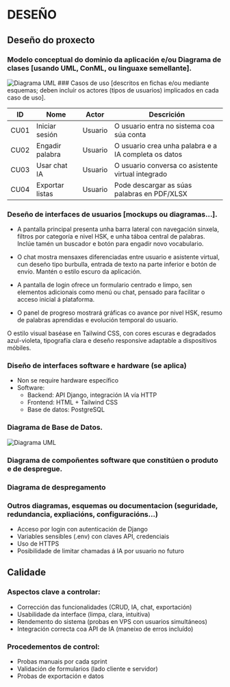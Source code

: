 # DESEÑO

## Deseño do proxecto

### Modelo conceptual do dominio da aplicación e/ou Diagrama de clases [usando UML, ConML, ou linguaxe semellante].
<img src="victor-manuel-iglesias/doc/img/diagramadeclases.svg" alt="Diagrama UML" />
### Casos de uso [descritos en fichas e/ou mediante esquemas; deben incluír os actores (tipos de usuarios) implicados en cada caso de uso].

| ID   | Nome                | Actor   | Descrición                                                 |
|------|---------------------|---------|-------------------------------------------------------------|
| CU01 | Iniciar sesión      | Usuario | O usuario entra no sistema coa súa conta                    |
| CU02 | Engadir palabra     | Usuario | O usuario crea unha palabra e a IA completa os datos        |
| CU03 | Usar chat IA        | Usuario | O usuario conversa co asistente virtual integrado           |
| CU04 | Exportar listas     | Usuario | Pode descargar as súas palabras en PDF/XLSX                 |

### Deseño de interfaces de usuarios [mockups ou diagramas...].

- A pantalla principal presenta unha barra lateral con navegación sinxela, filtros por categoría e nivel HSK, e unha táboa central de palabras. Inclúe tamén un buscador e botón para engadir novo vocabulario.

- O chat mostra mensaxes diferenciadas entre usuario e asistente virtual, cun deseño tipo burbulla, entrada de texto na parte inferior e botón de envío. Mantén o estilo escuro da aplicación.

- A pantalla de login ofrece un formulario centrado e limpo, sen elementos adicionais como menú ou chat, pensado para facilitar o acceso inicial á plataforma.

- O panel de progreso mostrará gráficas co avance por nivel HSK, resumo de palabras aprendidas e evolución temporal do usuario.

O estilo visual baséase en Tailwind CSS, con cores escuras e degradados azul-violeta, tipografía clara e deseño responsive adaptable a dispositivos móbiles.

### Diseño de interfaces software e hardware (se aplica)

- Non se require hardware específico
- Software:
  - Backend: API Django, integración IA vía HTTP
  - Frontend: HTML + Tailwind CSS
  - Base de datos: PostgreSQL

### Diagrama de Base de Datos.

<img src="victor-manuel-iglesias/doc/img/diagramabasededatos.svg" alt="Diagrama UML" />

### Diagrama de compoñentes software que constitúen o produto e de despregue.

### Diagrama de despregamento

### Outros diagramas, esquemas ou documentacion (seguridade, redundancia, expliacións, configuracións...)

- Acceso por login con autenticación de Django
- Variables sensibles (.env) con claves API, credenciais
- Uso de HTTPS
- Posibilidade de limitar chamadas á IA por usuario no futuro

## Calidade

### Aspectos clave a controlar:

- Corrección das funcionalidades (CRUD, IA, chat, exportación)
- Usabilidade da interface (limpa, clara, intuitiva)
- Rendemento do sistema (probas en VPS con usuarios simultáneos)
- Integración correcta coa API de IA (maneixo de erros incluído)

### Procedementos de control:

- Probas manuais por cada sprint
- Validación de formularios (lado cliente e servidor)
- Probas de exportación e datos